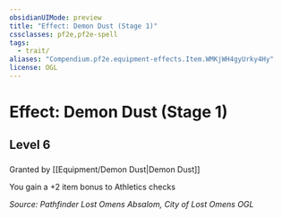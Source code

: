 ```yaml
---
obsidianUIMode: preview
title: "Effect: Demon Dust (Stage 1)"
cssclasses: pf2e,pf2e-spell
tags:
  - trait/
aliases: "Compendium.pf2e.equipment-effects.Item.WMKjWH4gyUrky4Hy"
license: OGL
---
```

# Effect: Demon Dust (Stage 1)
## Level 6
### 






Granted by [[Equipment/Demon Dust|Demon Dust]]

You gain a +2 item bonus to Athletics checks

*Source: Pathfinder Lost Omens Absalom, City of Lost Omens*
*OGL*